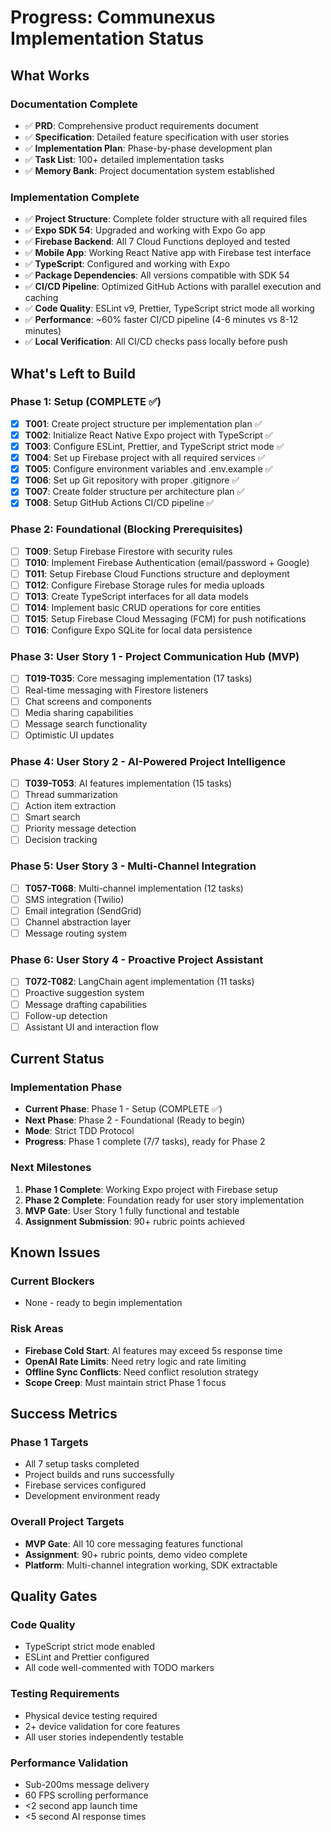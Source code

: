 # Progress: Communexus Implementation Status

## What Works

### Documentation Complete

- ✅ **PRD**: Comprehensive product requirements document
- ✅ **Specification**: Detailed feature specification with user stories
- ✅ **Implementation Plan**: Phase-by-phase development plan
- ✅ **Task List**: 100+ detailed implementation tasks
- ✅ **Memory Bank**: Project documentation system established

### Implementation Complete

- ✅ **Project Structure**: Complete folder structure with all required files
- ✅ **Expo SDK 54**: Upgraded and working with Expo Go app
- ✅ **Firebase Backend**: All 7 Cloud Functions deployed and tested
- ✅ **Mobile App**: Working React Native app with Firebase test interface
- ✅ **TypeScript**: Configured and working with Expo
- ✅ **Package Dependencies**: All versions compatible with SDK 54
- ✅ **CI/CD Pipeline**: Optimized GitHub Actions with parallel execution and caching
- ✅ **Code Quality**: ESLint v9, Prettier, TypeScript strict mode all working
- ✅ **Performance**: ~60% faster CI/CD pipeline (4-6 minutes vs 8-12 minutes)
- ✅ **Local Verification**: All CI/CD checks pass locally before push

## What's Left to Build

### Phase 1: Setup (COMPLETE ✅)

- [x] **T001**: Create project structure per implementation plan ✅
- [x] **T002**: Initialize React Native Expo project with TypeScript ✅
- [x] **T003**: Configure ESLint, Prettier, and TypeScript strict mode ✅
- [x] **T004**: Set up Firebase project with all required services ✅
- [x] **T005**: Configure environment variables and .env.example ✅
- [x] **T006**: Set up Git repository with proper .gitignore ✅
- [x] **T007**: Create folder structure per architecture plan ✅
- [x] **T008**: Setup GitHub Actions CI/CD pipeline ✅

### Phase 2: Foundational (Blocking Prerequisites)

- [ ] **T009**: Setup Firebase Firestore with security rules
- [ ] **T010**: Implement Firebase Authentication (email/password + Google)
- [ ] **T011**: Setup Firebase Cloud Functions structure and deployment
- [ ] **T012**: Configure Firebase Storage rules for media uploads
- [ ] **T013**: Create TypeScript interfaces for all data models
- [ ] **T014**: Implement basic CRUD operations for core entities
- [ ] **T015**: Setup Firebase Cloud Messaging (FCM) for push notifications
- [ ] **T016**: Configure Expo SQLite for local data persistence

### Phase 3: User Story 1 - Project Communication Hub (MVP)

- [ ] **T019-T035**: Core messaging implementation (17 tasks)
- [ ] Real-time messaging with Firestore listeners
- [ ] Chat screens and components
- [ ] Media sharing capabilities
- [ ] Message search functionality
- [ ] Optimistic UI updates

### Phase 4: User Story 2 - AI-Powered Project Intelligence

- [ ] **T039-T053**: AI features implementation (15 tasks)
- [ ] Thread summarization
- [ ] Action item extraction
- [ ] Smart search
- [ ] Priority message detection
- [ ] Decision tracking

### Phase 5: User Story 3 - Multi-Channel Integration

- [ ] **T057-T068**: Multi-channel implementation (12 tasks)
- [ ] SMS integration (Twilio)
- [ ] Email integration (SendGrid)
- [ ] Channel abstraction layer
- [ ] Message routing system

### Phase 6: User Story 4 - Proactive Project Assistant

- [ ] **T072-T082**: LangChain agent implementation (11 tasks)
- [ ] Proactive suggestion system
- [ ] Message drafting capabilities
- [ ] Follow-up detection
- [ ] Assistant UI and interaction flow

## Current Status

### Implementation Phase

- **Current Phase**: Phase 1 - Setup (COMPLETE ✅)
- **Next Phase**: Phase 2 - Foundational (Ready to begin)
- **Mode**: Strict TDD Protocol
- **Progress**: Phase 1 complete (7/7 tasks), ready for Phase 2

### Next Milestones

1. **Phase 1 Complete**: Working Expo project with Firebase setup
2. **Phase 2 Complete**: Foundation ready for user story implementation
3. **MVP Gate**: User Story 1 fully functional and testable
4. **Assignment Submission**: 90+ rubric points achieved

## Known Issues

### Current Blockers

- None - ready to begin implementation

### Risk Areas

- **Firebase Cold Start**: AI features may exceed 5s response time
- **OpenAI Rate Limits**: Need retry logic and rate limiting
- **Offline Sync Conflicts**: Need conflict resolution strategy
- **Scope Creep**: Must maintain strict Phase 1 focus

## Success Metrics

### Phase 1 Targets

- All 7 setup tasks completed
- Project builds and runs successfully
- Firebase services configured
- Development environment ready

### Overall Project Targets

- **MVP Gate**: All 10 core messaging features functional
- **Assignment**: 90+ rubric points, demo video complete
- **Platform**: Multi-channel integration working, SDK extractable

## Quality Gates

### Code Quality

- TypeScript strict mode enabled
- ESLint and Prettier configured
- All code well-commented with TODO markers

### Testing Requirements

- Physical device testing required
- 2+ device validation for core features
- All user stories independently testable

### Performance Validation

- Sub-200ms message delivery
- 60 FPS scrolling performance
- <2 second app launch time
- <5 second AI response times
